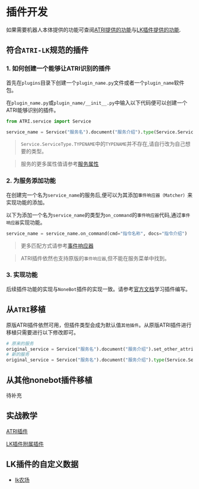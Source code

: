 # 插件开发
如果需要机器人本体提供的功能可查阅[ATRI提供的功能](../develop/atri.md)与[LK插件提供的功能](../develop/lkbot.md).

## 符合`ATRI-LK`规范的插件
### 1. 如何创建一个能够让ATRI识别的插件
首先在`plugins`目录下创建一个`plugin_name.py`文件或者一个`plugin_name`软件包。

在`plugin_name.py`或`plugin_name/__init__.py`中输入以下代码便可以创建一个ATRI能够识别的插件。

```` python
from ATRI.service import Service

service_name = Service("服务名").document("服务介绍").type(Service.ServiceType.TYPENAME)
````

> `Service.ServiceType.TYPENAME`中的`TYPENAME`并不存在,请自行改为自己想要的类型。

> 服务的更多属性值请参考[服务属性](../develop/atri.md)

### 2. 为服务添加功能
在创建完一个名为`service_name`的服务后,便可以为其添加`事件响应器（Matcher）`来实现功能的添加。

以下为添加一个名为`service_name`的类型为`on_command`的`事件响应器`代码,通过`事件响应器`实现功能。
```` python
service_name = service_name.on_command(cmd="指令名称", docs="指令介绍")
````
> 更多匹配方式请参考[事件响应器](../develop/atri.md)

> ATRI插件依然也支持原版的`事件响应器`,但不能在服务菜单中找到。

### 3. 实现功能
后续插件功能的实现与`NoneBot`插件的实现一致。请参考[官方文档](https://nonebot.dev/docs/tutorial/create-plugin)学习插件编写。

## 从`ATRI`移植
原版ATRI插件依然可用，但插件类型会成为默认值`其他插件`。从原版ATRI插件进行移植只需要进行以下修改即可。

```` python
# 原来的服务
original_service = Service("服务名").document("服务介绍").set_other_attribute(args,)
# 新的服务
original_service = Service("服务名").document("服务介绍").type(Service.ServiceType.TYPENAME).set_other_attribute(args,)
````

## 从其他nonebot插件移植
待补充

## 实战教学

[ATRI插件](../develop/course/plugin.md)

[LK插件附属插件](../develop/course/lkplugin.md)

## LK插件的自定义数据
- [lk农场](../develop/custom/lkfarm.md)
